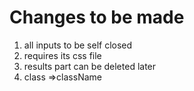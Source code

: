 # Changes to be made
1. all inputs to be self closed
2. requires its css file
3. results part can be deleted later
4. class =>className